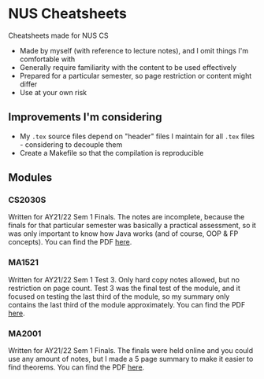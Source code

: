 # NUS Cheatsheets

Cheatsheets made for NUS CS

- Made by myself (with reference to lecture notes), and I omit things I'm comfortable with
- Generally require familiarity with the content to be used effectively
- Prepared for a particular semester, so page restriction or content might differ
- Use at your own risk

## Improvements I'm considering

- My `.tex` source files depend on "header" files I maintain for all `.tex` files - considering to decouple them
- Create a Makefile so that the compilation is reproducible

## Modules

### CS2030S

Written for AY21/22 Sem 1 Finals. The notes are incomplete, because the finals for that particular semester was basically a practical assessment, so it was only important to know how Java works (and of course, OOP & FP concepts). You can find the PDF [here](CS2030S/CS2030S-AY2122S1-Finals.pdf).

### MA1521

Written for AY21/22 Sem 1 Test 3. Only hard copy notes allowed, but no restriction on page count. Test 3 was the final test of the module, and it focused on testing the last third of the module, so my summary only contains the last third of the module approximately. You can find the PDF [here](MA1521/MA1521-AY2122S1-Test-3.pdf).

### MA2001

Written for AY21/22 Sem 1 Finals. The finals were held online and you could use any amount of notes, but I made a 5 page summary to make it easier to find theorems. You can find the PDF [here](MA2001/MA2001-AY2122S1-Finals.pdf).

